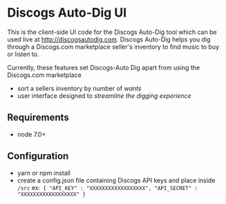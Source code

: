 # Discogs Auto-Dig UI

This is the client-side UI code for the Discogs Auto-Dig tool which can be used live at http://discogsautodig.com.  Discogs Auto-Dig helps you dig through a Discogs.com marketplace seller's inventory to find music to buy or listen to.

Currently, these features set Discogs-Auto Dig apart from using the Discogs.com marketplace
- sort a sellers inventory by number of _wants_
- user interface designed to _streamline the digging experience_

## Requirements
- node 7.0+

## Configuration
- yarn or npm install
- create a config.json file containing Discogs API keys and place inside `/src` ex:
​```
{
  "API_KEY" : "XXXXXXXXXXXXXXXXXX",
  "API_SECRET" : "XXXXXXXXXXXXXXXXXX"
}
​```
